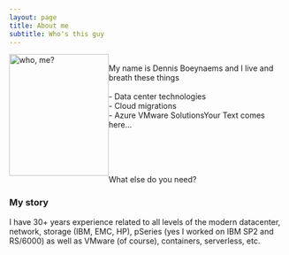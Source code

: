 ```yaml
---
layout: page
title: About me
subtitle: Who's this guy
---
```

 <style type="text/css">
    img {
      margin: auto;
      float: left;
    }
</style>

<div class="square">
    <div>
      <img src="/AVSblog/assets/img/IMG_9409.jpg" alt="who, me?" width="180" height="220">
    </div>
    <p>
    <br>My name is Dennis Boeynaems and I live and breath these things <br>
    <br> 
    - Data center technologies <br>  
    - Cloud migrations<br>
    - Azure VMware SolutionsYour Text comes here...<br>
    <br><br>
    <br><br>
    </p> 
</div>








What else do you need?

### My story

I have 30+ years experience related to all levels of the modern datacenter, network, storage (IBM, EMC, HP), pSeries (yes I worked on IBM SP2 and RS/6000) as well as VMware (of course), containers, serverless, etc.

